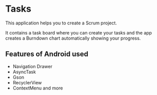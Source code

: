 # Tasks

This application helps you to create a Scrum project. 

It contains a task board where you can create your tasks and the app creates a Burndown chart automatically showing your progress.

## Features of Android used
* Navigation Drawer
* AsyncTask
* Gson
* RecyclerView
* ContextMenu
and more

